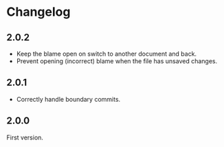 # Changelog

## 2.0.2

- Keep the blame open on switch to another document and back.
- Prevent opening (incorrect) blame when the file has unsaved changes.

## 2.0.1

- Correctly handle boundary commits.

## 2.0.0

First version.
